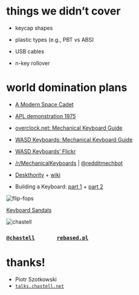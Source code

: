 # things we didn’t cover

* keycap shapes
<!-- .element: class="fragment" -->

* plastic types (e.g., PBT vs ABS)
<!-- .element: class="fragment" -->

* USB cables
<!-- .element: class="fragment" -->

* n-key rollover
<!-- .element: class="fragment" -->


# world domination plans

* [A Modern Space Cadet](http://stevelosh.com/blog/2012/10/a-modern-space-cadet/)
<!-- .element: class="fragment" -->

* [APL demonstration 1975](http://www.youtube.com/watch?v=_DTpQ4Kk2wA)
<!-- .element: class="fragment" -->

* [overclock.net: Mechanical Keyboard Guide](http://www.overclock.net/t/491752/mechanical-keyboard-guide)
<!-- .element: class="fragment" -->

* [WASD Keyboards: Mechanical Keyboard Guide](http://www.wasdkeyboards.com/mechanical-keyboard-guide)
<!-- .element: class="fragment" -->

* [WASD Keyboards’ Flickr](http://flickr.com/photos/wasdkeyboards/)
<!-- .element: class="fragment" -->

* [/r/MechanicalKeyboards](http://reddit.com/r/MechanicalKeyboards) | [@redditmechbot](https://twitter.com/redditmechbot)
<!-- .element: class="fragment" -->

* [Deskthority](https://deskthority.net/) + [wiki](https://deskthority.net/wiki/Main_Page)
<!-- .element: class="fragment" -->

* Building a Keyboard: [part 1](http://blog.fsck.com/2012/12/building-a-keyboard-part-1.html) + [part 2](http://blog.fsck.com/2012/12/building-a-keyboard-part-2.html)
<!-- .element: class="fragment" -->


![flip-fops](img/flipflops.jpg)
<!-- .element: style="width: 70%;" -->

[Keyboard Sandals](http://www.thisiswhyimbroke.com/keyboard-sandals)


![chastell](img/chastell_rebased.png)
<!-- .element: class="avatar" -->

### <code>[@chastell](http://chastell.net)</code> &nbsp; &nbsp; &nbsp; &nbsp; &nbsp; &nbsp; &nbsp; <code>[rebased.pl](http://rebased.pl)</code>

# thanks!

* Piotr Szotkowski
* <code>[talks.chastell.net](http://talks.chastell.net)</code>
